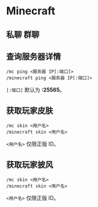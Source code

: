 # Minecraft
<span class="span-friend">私聊</span>
<span class="span-group">群聊</span>
---

## 查询服务器详情
``` {1}
/mc ping <服务器 IP[:端口]>
/minecraft ping <服务器 IP[:端口]>
```
`[:端口]` 默认为 **:25565**。

## 获取玩家皮肤
``` {1}
/mc skin <用户名>
/minecraft skin <用户名>
```
`<用户名>` 仅限正版 ID。

## 获取玩家披风
``` {1}
/mc skin <用户名>
/minecraft skin <用户名>
```
`<用户名>` 仅限正版 ID。
